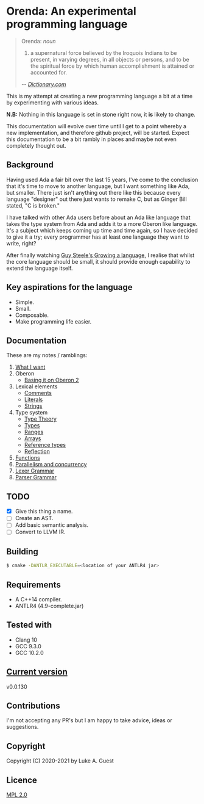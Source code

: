 # Orenda: An experimental programming language

> Orenda: *noun*
> 1. a supernatural force believed by the Iroquois Indians to be present, in varying degrees, in all objects or persons, and to be the spiritual force by which human accomplishment is attained or accounted for.
>
> -- <cite>[Dictionary.com](https://www.dictionary.com/browse/orenda?s=t)</cite>

This is my attempt at creating a new programming language a bit at a time by experimenting with various ideas.

**N.B:** Nothing in this language is set in stone right now, it **is** likely to change.

This documentation will evolve over time until I get to a point whereby a new implementation, and therefore github project, will be started. Expect this documentation to be a bit rambly in places and maybe not even completely thought out.

## Background

Having used Ada a fair bit over the last 15 years, I've come to the conclusion that it's time to move to another language, but I want something like Ada, but smaller. There just isn't anything out there like this because every language "designer" out there just wants to remake C, but as Ginger Bill stated, "C is broken."

I have talked with other Ada users before about an Ada like language that takes the type system from Ada and adds it to a more Oberon like language. It's a subject which keeps coming up time and time again, so I have decided to give it a try; every programmer has at least one language they want to write, right?

After finally watching [Guy Steele's Growing a language](https://youtu.be/_ahvzDzKdB0), I realise that whilst the core language should be small, it should provide enough capability to extend the language itself.

## Key aspirations for the language

* Simple.
* Small.
* Composable.
* Make programming life easier.
## Documentation

These are my notes / ramblings:

1. [What I want](./docs/notes/what-i-want.md)
2. Oberon
   * [Basing it on Oberon 2](./docs/notes/oberon/basing-on-oberon2.md)
3. Lexical elements
   * [Comments](./docs/notes/lexical-elements/comments.md)
   * [Literals](./docs/notes/lexical-elements/literals.md)
   * [Strings](./docs/notes/lexical-elements/textual-data.md)
4. Type system
   * [Type Theory](./docs/notes/type-system/type-theory.md)
   * [Types](./docs/notes/type-system/types.md)
   * [Ranges](./docs/notes/type-system/ranges.md)
   * [Arrays](./docs/notes/type-system/arrays.md)
   * [Reference types](./docs/notes/type-system/reference-types.md)
   * [Reflection](./docs/notes/type-system/reflection.md)
5. [Functions](./docs/notes/functions.md)
6. [Parallelism and concurrency](/docs/notes/parallelism-concurrency.md)
7. [Lexer Grammar](./src/ExperimentalLexer.g4)
8. [Parser Grammar](./src/ExperimentalParser.g4)

## TODO

* [X] Give this thing a name.
* [ ] Create an AST.
* [ ] Add basic semantic analysis.
* [ ] Convert to LLVM IR.

## Building

```bash
$ cmake -DANTLR_EXECUTABLE=<location of your ANTLR4 jar>
```

## Requirements

* A C++14 compiler.
* ANTLR4 (4.9-complete.jar)

## Tested with

* Clang 10
* GCC 9.3.0
* GCC 10.2.0

## [Current version](http://www.semver.org)

v0.0.130

## Contributions

I'm not accepting any PR's but I am happy to take advice, ideas or suggestions.

## Copyright

Copyright (C) 2020-2021 by Luke A. Guest

## Licence

[MPL 2.0](./LICENCE.txt)
